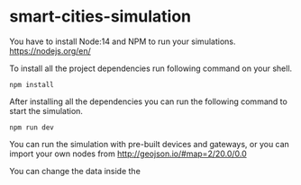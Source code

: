 # smart-cities-simulation

You have to install Node:14 and NPM to run your simulations.
https://nodejs.org/en/

To install all the project dependencies run following command on your shell.

```
npm install
```

After installing all the dependencies you can run the following command to start the simulation.

```
npm run dev
```

You can run the simulation with pre-built devices and gateways, or you can import your own nodes from http://geojson.io/#map=2/20.0/0.0

You can change the data inside the
